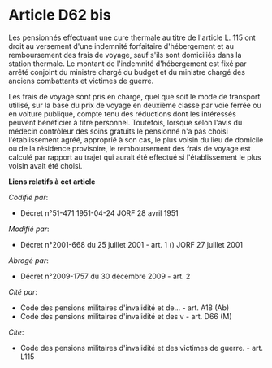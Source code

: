 # Article D62 bis

Les pensionnés effectuant une cure thermale au titre de l'article L. 115 ont droit au versement d'une indemnité forfaitaire
d'hébergement et au remboursement des frais de voyage, sauf s'ils sont domiciliés dans la station thermale. Le montant de
l'indemnité d'hébergement est fixé par arrêté conjoint du ministre chargé du budget et du ministre chargé des anciens
combattants et victimes de guerre.

Les frais de voyage sont pris en charge, quel que soit le mode de transport utilisé, sur la base du prix de voyage en
deuxième classe par voie ferrée ou en voiture publique, compte tenu des réductions dont les intéressés peuvent bénéficier à
titre personnel. Toutefois, lorsque selon l'avis du médecin contrôleur des soins gratuits le pensionné n'a pas choisi
l'établissement agréé, approprié à son cas, le plus voisin du lieu de domicile ou de la résidence provisoire, le
remboursement des frais de voyage est calculé par rapport au trajet qui aurait été effectué si l'établissement le plus voisin
avait été choisi.

**Liens relatifs à cet article**

_Codifié par_:

  - Décret n°51-471 1951-04-24 JORF 28 avril 1951

_Modifié par_:

  - Décret n°2001-668 du 25 juillet 2001 - art. 1 () JORF 27 juillet 2001

_Abrogé par_:

  - Décret n°2009-1757 du 30 décembre 2009 - art. 2

_Cité par_:

  - Code des pensions militaires d'invalidité et de... - art. A18 (Ab)
  - Code des pensions militaires d'invalidité et des v - art. D66 (M)

_Cite_:

  - Code des pensions militaires d'invalidité et des victimes de guerre. - art. L115
